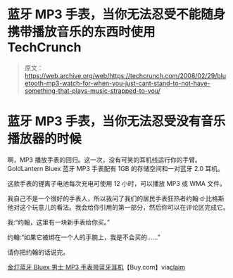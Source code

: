 # 蓝牙 MP3 手表，当你无法忍受不能随身携带播放音乐的东西时使用 TechCrunch

> 原文：<https://web.archive.org/web/https://techcrunch.com/2008/02/29/bluetooth-mp3-watch-for-when-you-just-cant-stand-to-not-have-something-that-plays-music-strapped-to-you/>

# 蓝牙 MP3 手表，当你无法忍受没有音乐播放器的时候

啊，MP3 播放手表的回归。这一次，没有可笑的耳机线运行你的手臂。GoldLantern Bluex 蓝牙 MP3 手表配有 1GB 的存储空间和一对蓝牙 2.0 耳机。

这款手表的锂离子电池每次充电可使用 12 小时，可以播放 MP3 或 WMA 文件。

我自己不是一个很好的手表人，所以我问了我们的居民手表狂热者约翰·d·比格斯他对这个玩意儿的看法。我会给你引用的第一部分，然后你可以在评论区完成它。

我:“约翰，这里有一块新手表给你买。”

约翰:“如果它被绑在一个人的手腕上，我是不会买的……”

请你把约翰的话说完。

[金灯蓝牙 Bluex 男士 MP3 手表带蓝牙耳机](https://web.archive.org/web/20230121164528/http://www.buy.com/prod/goldlantern-bluetooth-bluex-men-s-mp3-watch-with-bluetooth-headset/q/loc/111/206493480.html)【Buy.com】via[claim](https://web.archive.org/web/20230121164528/http://crave.cnet.com/8301-1_105-9882222-1.html)